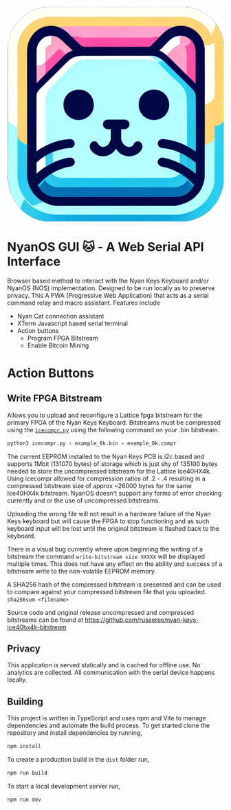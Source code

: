 ![Hello](https://github.com/russeree/nyan-keys-gui/blob/main/public/images/logo/icon_square.png)


# NyanOS GUI 🐱 - A Web Serial API Interface
Browser based method to interact with the Nyan Keys Keyboard and/or NyanOS (NOS) implementation. Designed to be run locally as to preserve privacy. This A PWA (Progressive Web Application) that acts as a serial command relay and macro assistant. Features include 
 - Nyan Cat connection assistant
 - XTerm Javascript based serial terminal
 - Action buttons
   - Program FPGA Bitstream
   - Enable Bitcoin Mining

# Action Buttons
## Write FPGA Bitstream
Allows you to upload and reconfigure a Lattice fpga bitstream for the primary FPGA of the Nyan Keys Keyboard. Bitstreams must be compressed using the [`icecompr.py`](https://github.com/YosysHQ/icestorm/tree/master/icecompr) using the following command on your .bin bitstream.

```sh 
python3 icecompr.py < example_8k.bin > example_8k.compr
```

The current EEPROM installed to the Nyan Keys PCB is i2c based and supports 1Mbit (131070 bytes) of storage which is just shy of 135100 bytes needed to store the uncompressed bitstream for the Lattice Ice40HX4k. Using icecompr allowed for compression ratios of .2 - .4 resulting in a compressed bitstream size of approx ~26000 bytes for the same Ice40HX4k bitstream. NyanOS doesn't support any forms of error checking currently and or the use of uncompressed bitstreams. 

Uploading the wrong file will not result in a hardware failure of the Nyan Keys keyboard but will cause the FPGA to stop functioning and as such keyboard input will be lost until the original bitstream is flashed back to the keyboard. 

There is a visual bug currently where upon beginning the writing of a bitstream the command ```write-bitstream size XXXXX``` will be displayed multiple times. This does not have any effect on the ability and success of a bitstream write to the non-volatile EEPROM memory. 

A SHA256 hash of the compressed bitstream is presented and can be used to compare against your compressed bitstream file that you uploaded. ```sha256sum <filename>```

Source code and original release uncompressed and compressed bitstreams can be found at https://github.com/russeree/nyan-keys-ice40hx4k-bitstream


## Privacy

This application is served statically and is cached for offline use. No
analytics are collected. All communication with the serial device happens
locally.

## Building

This project is written in TypeScript and uses npm and Vite to manage
dependencies and automate the build process. To get started clone the
repository and install dependencies by running,

```sh
npm install
```

To create a production build in the `dist` folder run,

```sh
npm run build
```

To start a local development server run,

```sh
npm run dev
```
